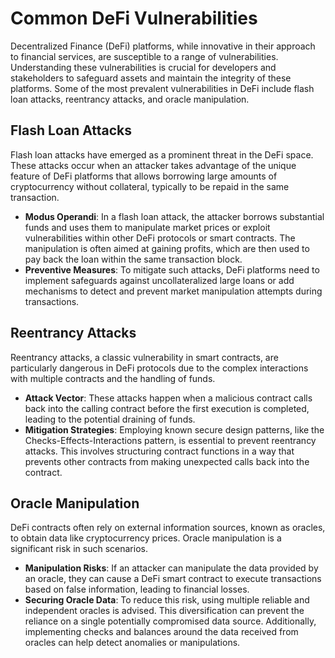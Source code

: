 # Common DeFi Vulnerabilities

Decentralized Finance (DeFi) platforms, while innovative in their approach to financial services, are susceptible to a range of vulnerabilities. Understanding these vulnerabilities is crucial for developers and stakeholders to safeguard assets and maintain the integrity of these platforms. Some of the most prevalent vulnerabilities in DeFi include flash loan attacks, reentrancy attacks, and oracle manipulation.

## Flash Loan Attacks

Flash loan attacks have emerged as a prominent threat in the DeFi space. These attacks occur when an attacker takes advantage of the unique feature of DeFi platforms that allows borrowing large amounts of cryptocurrency without collateral, typically to be repaid in the same transaction.

* **Modus Operandi**: In a flash loan attack, the attacker borrows substantial funds and uses them to manipulate market prices or exploit vulnerabilities within other DeFi protocols or smart contracts. The manipulation is often aimed at gaining profits, which are then used to pay back the loan within the same transaction block.
* **Preventive Measures**: To mitigate such attacks, DeFi platforms need to implement safeguards against uncollateralized large loans or add mechanisms to detect and prevent market manipulation attempts during transactions.

## Reentrancy Attacks

Reentrancy attacks, a classic vulnerability in smart contracts, are particularly dangerous in DeFi protocols due to the complex interactions with multiple contracts and the handling of funds.

* **Attack Vector**: These attacks happen when a malicious contract calls back into the calling contract before the first execution is completed, leading to the potential draining of funds.
* **Mitigation Strategies**: Employing known secure design patterns, like the Checks-Effects-Interactions pattern, is essential to prevent reentrancy attacks. This involves structuring contract functions in a way that prevents other contracts from making unexpected calls back into the contract.

## Oracle Manipulation

DeFi contracts often rely on external information sources, known as oracles, to obtain data like cryptocurrency prices. Oracle manipulation is a significant risk in such scenarios.

* **Manipulation Risks**: If an attacker can manipulate the data provided by an oracle, they can cause a DeFi smart contract to execute transactions based on false information, leading to financial losses.
* **Securing Oracle Data**: To reduce this risk, using multiple reliable and independent oracles is advised. This diversification can prevent the reliance on a single potentially compromised data source. Additionally, implementing checks and balances around the data received from oracles can help detect anomalies or manipulations.